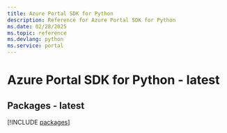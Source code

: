 ```yaml
---
title: Azure Portal SDK for Python
description: Reference for Azure Portal SDK for Python
ms.date: 02/28/2025
ms.topic: reference
ms.devlang: python
ms.service: portal
---
```

# Azure Portal SDK for Python - latest
## Packages - latest
[!INCLUDE [packages](portal-index.md)]